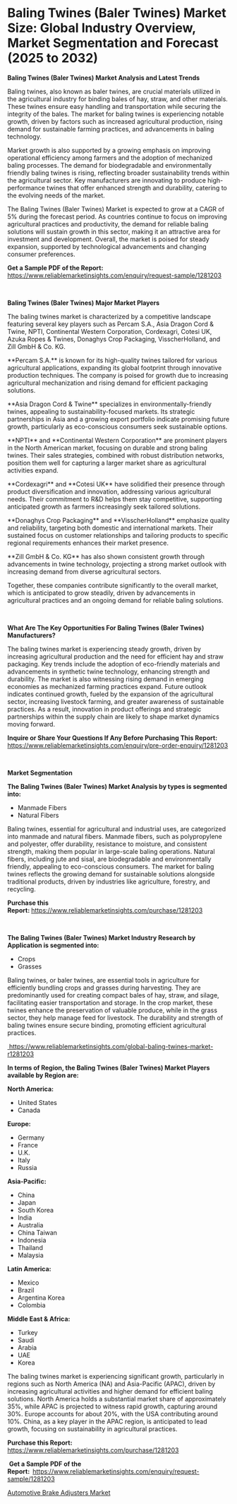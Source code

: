 <p><h1>Baling Twines (Baler Twines) Market Size: Global Industry Overview, Market Segmentation and Forecast (2025 to 2032)</h1></p><p><strong>Baling Twines (Baler Twines) Market Analysis and Latest Trends</strong></p>
<p><p>Baling twines, also known as baler twines, are crucial materials utilized in the agricultural industry for binding bales of hay, straw, and other materials. These twines ensure easy handling and transportation while securing the integrity of the bales. The market for baling twines is experiencing notable growth, driven by factors such as increased agricultural production, rising demand for sustainable farming practices, and advancements in baling technology.</p><p>Market growth is also supported by a growing emphasis on improving operational efficiency among farmers and the adoption of mechanized baling processes. The demand for biodegradable and environmentally friendly baling twines is rising, reflecting broader sustainability trends within the agricultural sector. Key manufacturers are innovating to produce high-performance twines that offer enhanced strength and durability, catering to the evolving needs of the market.</p><p>The Baling Twines (Baler Twines) Market is expected to grow at a CAGR of 5% during the forecast period. As countries continue to focus on improving agricultural practices and productivity, the demand for reliable baling solutions will sustain growth in this sector, making it an attractive area for investment and development. Overall, the market is poised for steady expansion, supported by technological advancements and changing consumer preferences.</p></p>
<p><strong>Get a Sample PDF of the Report:&nbsp;</strong> <a href="https://www.reliablemarketinsights.com/enquiry/request-sample/1281203?utm_campaign=3511&utm_medium=2&utm_source=Github&utm_content=ia&utm_term=24032025&utm_id=baling-twines-baler-twines">https://www.reliablemarketinsights.com/enquiry/request-sample/1281203</a></p>
<p>&nbsp;</p>
<p><strong>Baling Twines (Baler Twines) Major Market Players</strong></p>
<p><p>The baling twines market is characterized by a competitive landscape featuring several key players such as Percam S.A., Asia Dragon Cord & Twine, NPTI, Continental Western Corporation, Cordexagri, Cotesi UK, Azuka Ropes & Twines, Donaghys Crop Packaging, VisscherHolland, and Zill GmbH & Co. KG.</p><p>**Percam S.A.** is known for its high-quality twines tailored for various agricultural applications, expanding its global footprint through innovative production techniques. The company is poised for growth due to increasing agricultural mechanization and rising demand for efficient packaging solutions.</p><p>**Asia Dragon Cord & Twine** specializes in environmentally-friendly twines, appealing to sustainability-focused markets. Its strategic partnerships in Asia and a growing export portfolio indicate promising future growth, particularly as eco-conscious consumers seek sustainable options.</p><p>**NPTI** and **Continental Western Corporation** are prominent players in the North American market, focusing on durable and strong baling twines. Their sales strategies, combined with robust distribution networks, position them well for capturing a larger market share as agricultural activities expand.</p><p>**Cordexagri** and **Cotesi UK** have solidified their presence through product diversification and innovation, addressing various agricultural needs. Their commitment to R&D helps them stay competitive, supporting anticipated growth as farmers increasingly seek tailored solutions.</p><p>**Donaghys Crop Packaging** and **VisscherHolland** emphasize quality and reliability, targeting both domestic and international markets. Their sustained focus on customer relationships and tailoring products to specific regional requirements enhances their market presence.</p><p>**Zill GmbH & Co. KG** has also shown consistent growth through advancements in twine technology, projecting a strong market outlook with increasing demand from diverse agricultural sectors. </p><p>Together, these companies contribute significantly to the overall market, which is anticipated to grow steadily, driven by advancements in agricultural practices and an ongoing demand for reliable baling solutions.</p></p>
<p>&nbsp;</p>
<p><strong>What Are The Key Opportunities For Baling Twines (Baler Twines) Manufacturers?</strong></p>
<p><p>The baling twines market is experiencing steady growth, driven by increasing agricultural production and the need for efficient hay and straw packaging. Key trends include the adoption of eco-friendly materials and advancements in synthetic twine technology, enhancing strength and durability. The market is also witnessing rising demand in emerging economies as mechanized farming practices expand. Future outlook indicates continued growth, fueled by the expansion of the agricultural sector, increasing livestock farming, and greater awareness of sustainable practices. As a result, innovation in product offerings and strategic partnerships within the supply chain are likely to shape market dynamics moving forward.</p></p>
<p><strong>Inquire or Share Your Questions If Any Before Purchasing This Report:</strong> <a href="https://www.reliablemarketinsights.com/enquiry/pre-order-enquiry/1281203?utm_campaign=3511&utm_medium=2&utm_source=Github&utm_content=ia&utm_term=24032025&utm_id=baling-twines-baler-twines">https://www.reliablemarketinsights.com/enquiry/pre-order-enquiry/1281203</a></p>
<p>&nbsp;</p>
<p><strong>Market Segmentation</strong></p>
<p><strong>The Baling Twines (Baler Twines) Market Analysis by types is segmented into:</strong></p>
<p><ul><li>Manmade Fibers</li><li>Natural Fibers</li></ul></p>
<p><p>Baling twines, essential for agricultural and industrial uses, are categorized into manmade and natural fibers. Manmade fibers, such as polypropylene and polyester, offer durability, resistance to moisture, and consistent strength, making them popular in large-scale baling operations. Natural fibers, including jute and sisal, are biodegradable and environmentally friendly, appealing to eco-conscious consumers. The market for baling twines reflects the growing demand for sustainable solutions alongside traditional products, driven by industries like agriculture, forestry, and recycling.</p></p>
<p><strong>Purchase this Report:&nbsp;</strong><a href="https://www.reliablemarketinsights.com/purchase/1281203?utm_campaign=3511&utm_medium=2&utm_source=Github&utm_content=ia&utm_term=24032025&utm_id=baling-twines-baler-twines">https://www.reliablemarketinsights.com/purchase/1281203</a></p>
<p>&nbsp;</p>
<p><strong>The Baling Twines (Baler Twines) Market Industry Research by Application is segmented into:</strong></p>
<p><ul><li>Crops</li><li>Grasses</li></ul></p>
<p><p>Baling twines, or baler twines, are essential tools in agriculture for efficiently bundling crops and grasses during harvesting. They are predominantly used for creating compact bales of hay, straw, and silage, facilitating easier transportation and storage. In the crop market, these twines enhance the preservation of valuable produce, while in the grass sector, they help manage feed for livestock. The durability and strength of baling twines ensure secure binding, promoting efficient agricultural practices.</p></p>
<p><a href="https://www.reliablemarketinsights.com/global-baling-twines-market-r1281203?utm_campaign=3511&utm_medium=2&utm_source=Github&utm_content=ia&utm_term=24032025&utm_id=baling-twines-baler-twines">&nbsp;https://www.reliablemarketinsights.com/global-baling-twines-market-r1281203</a></p>
<p><strong>In terms of Region, the Baling Twines (Baler Twines) Market Players available by Region are:</strong></p>
<p>
    <p> <strong> North America: </strong>
        <ul>
            <li>United States</li>
            <li>Canada</li>
        </ul>
        </p> 
    <p> <strong> Europe: </strong>
        <ul>
            <li>Germany</li>
            <li>France</li>
            <li>U.K.</li>
            <li>Italy</li>
            <li>Russia</li>
        </ul>
        </p> 
    <p> <strong> Asia-Pacific: </strong>
        <ul>
            <li>China</li>
            <li>Japan</li>
            <li>South Korea</li>
            <li>India</li>
            <li>Australia</li>
            <li>China Taiwan</li>
            <li>Indonesia</li>
            <li>Thailand</li>
            <li>Malaysia</li>
        </ul>
        </p> 
    <p> <strong> Latin America: </strong>
        <ul>
            <li>Mexico</li>
            <li>Brazil</li>
            <li>Argentina Korea</li>
            <li>Colombia</li>
        </ul>
        </p> 
    <p> <strong> Middle East & Africa: </strong>
        <ul>
            <li>Turkey</li>
            <li>Saudi</li>
            <li>Arabia</li>
            <li>UAE</li>
            <li>Korea</li>
        </ul>
    </p>
    </p>
<p><p>The baling twines market is experiencing significant growth, particularly in regions such as North America (NA) and Asia-Pacific (APAC), driven by increasing agricultural activities and higher demand for efficient baling solutions. North America holds a substantial market share of approximately 35%, while APAC is projected to witness rapid growth, capturing around 30%. Europe accounts for about 20%, with the USA contributing around 10%. China, as a key player in the APAC region, is anticipated to lead growth, focusing on sustainability in agricultural practices.</p></p>
<p><strong>Purchase this Report: </strong><a href="https://www.reliablemarketinsights.com/purchase/1281203?utm_campaign=3511&utm_medium=2&utm_source=Github&utm_content=ia&utm_term=24032025&utm_id=baling-twines-baler-twines">https://www.reliablemarketinsights.com/purchase/1281203</a></p>
<p>&nbsp;<strong>Get a Sample PDF of the Report:&nbsp;&nbsp;</strong><a href="https://www.reliablemarketinsights.com/enquiry/request-sample/1281203?utm_campaign=3511&utm_medium=2&utm_source=Github&utm_content=ia&utm_term=24032025&utm_id=baling-twines-baler-twines">https://www.reliablemarketinsights.com/enquiry/request-sample/1281203</a></p>
<p><strong></strong></p>
<p><p><a href="https://github.com/beyeagamizjp/Market-Research-Report-List-1/blob/main/automotive-brake-adjusters-market.md?utm_campaign=3511&utm_medium=2&utm_source=Github&utm_content=ia&utm_term=24032025&utm_id=baling-twines-baler-twines">Automotive Brake Adjusters Market</a></p></p>